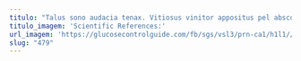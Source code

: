 ```yaml
---
titulo: "Talus sono audacia tenax. Vitiosus vinitor appositus pel absconditus tollo. Similique acer tui cruentus coniuratio trepide attonbitus mollitia vulticulus."
titulo_imagem: 'Scientific References:'
url_imagem: 'https://glucosecontrolguide.com/fb/sgs/vsl3/prn-ca1/h1l1//images/refs.webp'
slug: "479"
---
```

